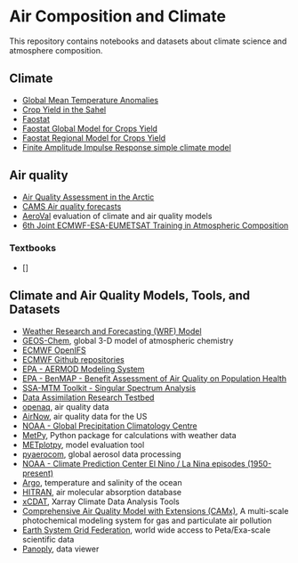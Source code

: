 Air Composition and Climate
===========================
This repository contains notebooks and datasets about climate science and atmosphere composition.

## Climate
* [Global Mean Temperature Anomalies](globaltemp/global_temperature_anomaly.ipynb)
* [Crop Yield in the Sahel](iia/fao/crop_production.ipynb)
* [Faostat](iia/fao/faostat.ipynb)
* [Faostat Global Model for Crops Yield](iia/fao/faostat_global_model.ipynb)
* [Faostat Regional Model for Crops Yield](iia/fao/faostat_world_regions.ipynb)  
* [Finite Amplitude Impulse Response simple climate model](https://docs.fairmodel.net/en/latest/#)  

## Air quality
* [Air Quality Assessment in the Arctic](iia/arctic/air_quality_arctic.ipynb)
* [CAMS Air quality forecasts](iia/arctic/cams_pm10_monitoring.ipynb)  
* [AeroVal](https://aeroval.met.no/) evaluation of climate and air quality models
* [6th Joint ECMWF-ESA-EUMETSAT Training in Atmospheric Composition](https://github.com/ecmwf-training/2024-cams-act6-training)

### Textbooks
* []

## Climate and Air Quality Models, Tools, and Datasets
* [Weather Research and Forecasting (WRF) Model](https://www.mmm.ucar.edu/models/wrf)  
* [GEOS-Chem](https://geoschem.github.io/), global 3-D model of atmospheric chemistry  
* [ECMWF OpenIFS](https://confluence.ecmwf.int/display/OIFS)  
* [ECMWF Github repositories](https://github.com/ecmwf)  
* [EPA - AERMOD Modeling System](https://www.epa.gov/scram/air-quality-dispersion-modeling-preferred-and-recommended-models)  
* [EPA - BenMAP - Benefit Assessment of Air Quality on Population Health](https://www.epa.gov/benmap)   
* [SSA-MTM Toolkit - Singular Spectrum Analysis](https://dept.atmos.ucla.edu/tcd/ssa-mtm-toolkit)  
* [Data Assimilation Research Testbed](https://dart.ucar.edu/)  
* [openaq](https://openaq.org/), air quality data
* [AirNow](https://www.airnow.gov/), air quality data for the US   
* [NOAA - Global Precipitation Climatology Centre](https://psl.noaa.gov/data/gridded/data.gpcc.html)  
* [MetPy](https://unidata.github.io/MetPy/latest/index.html), Python package for calculations with weather data  
* [METplotpy](https://metplotpy.readthedocs.io/en/latest/index.html), model evaluation tool
* [pyaerocom](https://pyaerocom.readthedocs.io/en/latest/index.html#), global aerosol data processing  
* [NOAA - Climate Prediction Center El Nino / La Nina episodes (1950-present)](https://origin.cpc.ncep.noaa.gov/products/analysis_monitoring/ensostuff/ONI_v5.php)  
* [Argo](https://argo.ucsd.edu/), temperature and salinity of the ocean  
* [HITRAN](https://hitran.org/), air molecular absorption database  
* [xCDAT](https://xcdat.readthedocs.io/en/latest/index.html), Xarray Climate Data Analysis Tools  
* [Comprehensive Air Quality Model with Extensions (CAMx)](https://www.camx.com/), A multi-scale photochemical modeling system for gas and particulate air pollution  
* [Earth System Grid Federation](https://esgf.github.io/index.html), world wide access to Peta/Exa-scale scientific data  
* [Panoply](https://www.giss.nasa.gov/tools/panoply/download/), data viewer

